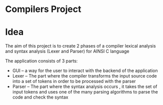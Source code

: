 # Compilers Project

# Idea
The aim of this project is to create 2 phases of a compiler lexical analysis and syntax analysis 
(Lexer and Parser) for AINSI C language

The application consists of 3 parts:
* GUI – a way for the user to interact with the backend of the application
* Lexer – The part where the compiler transforms the input source code into a set of 
tokens in order to be processed with the parser
* Parser – The part where the syntax analysis occurs , it takes the set of input tokens and 
uses one of the many parsing algorithms to parse the code and check the syntax
